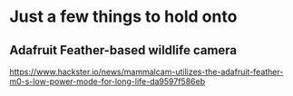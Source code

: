 # Just a few things to hold onto

## Adafruit Feather-based wildlife camera

https://www.hackster.io/news/mammalcam-utilizes-the-adafruit-feather-m0-s-low-power-mode-for-long-life-da9597f586eb

